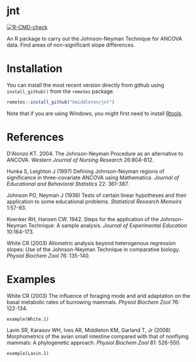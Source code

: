 # jnt #

<!-- badges: start -->
  [![R-CMD-check](https://github.com/Middleton-Lab/jnt/workflows/R-CMD-check/badge.svg)](https://github.com/Middleton-Lab/jnt/actions)
<!-- badges: end -->

An R package to carry out the Johnson-Neyman Technique for ANCOVA
data. Find areas of non-significant slope differences.

# Installation #

You can install the most recent version directly from github using
`install_github()` from the `remotes` package.

```R
remotes::install_github("kmiddleton/jnt")
```

Note that if you are using Windows, you might first need to install [Rtools](https://cran.rstudio.com/bin/windows/Rtools/).

# References #

D'Alonzo KT. 2004. The Johnson-Neyman Procedure as an alternative
to ANCOVA. *Western Journal of Nursing Research* 26:804-812.

Hunka S, Leighton J (1997) Defining Johnson-Neyman regions of
significance in three-covariate ANCOVA using Mathematica. *Journal of
Educational and Behavioral Statistics* 22: 361-387.

Johnson PO, Neyman J (1936) Tests of certain linear hypotheses and
their application to some educational problems. *Statistical Research
Memoirs* 1:57-93.

Koenker RH, Hansen CW. 1942. Steps for the application of the
Johnson-Neyman Technique: A sample analysis. *Journal of Experimental
Education* 10:164-173.

White CR (2003) Allometric analysis beyond heterogenous regression
slopes: Use of the Johnson-Neyman Technique in comparative
biology. *Physiol Biochem Zool* 76: 135-140.

# Examples #

White CR (2003) The influence of foraging mode and arid adaptation on
the basal metabolic rates of burrowing mammals. *Physiol Biochem Zool*
76: 122-134.

    example(White.1)

Lavin SR, Karasov WH, Ives AR, Middleton KM, Garland T, Jr (2008)
Morphometrics of the avian small intestine compared with that of
nonflying mammals: A phylogenetic approach. *Physiol Biochem Zool* 81:
526-550.

    example(Lavin.1)
